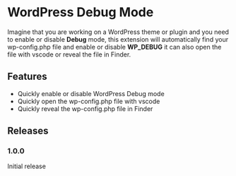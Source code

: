 # WordPress Debug Mode

Imagine that you are working on a WordPress theme or plugin and you need to enable or disable **Debug** mode, this extension will automatically find your wp-config.php file and enable or disable **WP_DEBUG** it can also open the file with vscode or reveal the file in Finder.

## Features

- Quickly enable or disable WordPress Debug mode
- Quickly open the wp-config.php file with vscode
- Quickly reveal the wp-config.php file in Finder

## Releases

### 1.0.0

Initial release
